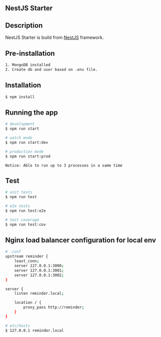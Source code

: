 ## NestJS Starter

## Description

NestJS Starter is build from [NestJS](https://github.com/nestjs/nest) framework.

## Pre-installation
```bash
1. MongoDB installed
2. Create db and user based on .env file.
```

## Installation

```bash
$ npm install
```

## Running the app

```bash
# development
$ npm run start

# watch mode
$ npm run start:dev

# production mode
$ npm run start:prod
```

```Notice: Able to run up to 3 processes in a same time```

## Test

```bash
# unit tests
$ npm run test

# e2e tests
$ npm run test:e2e

# test coverage
$ npm run test:cov
```

## Nginx load balancer configuration for local env 
```bash
# .conf
upstream reminder {
    least_conn;
    server 127.0.0.1:3000;
    server 127.0.0.1:3001;
    server 127.0.0.1:3002;
}

server {
    listen reminder.local;

    location / {
        proxy_pass http://reminder;
    }
}

# etc/hosts
$ 127.0.0.1	reminder.local
```